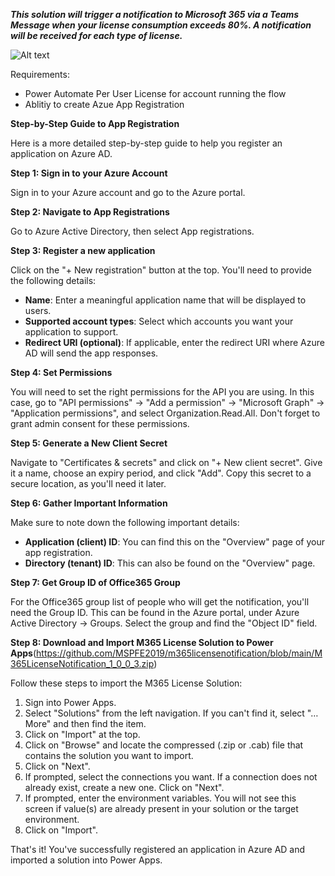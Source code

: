 ***This solution will trigger a notification to Microsoft 365 via a Teams Message when your license consumption exceeds 80%. A notification will be received for each type of license.***


![Alt text]([https://assets.digitalocean.com/articles/alligator/boo.svg](https://github.com/MSPFE2019/m365licensenotification/blob/main/M365License.png) "Screenshot")

Requirements:
- Power Automate Per User License for account running the flow
- Ablitiy to create Azue App Registration

**Step-by-Step Guide to App Registration**

Here is a more detailed step-by-step guide to help you register an application on Azure AD.

**Step 1: Sign in to your Azure Account**

Sign in to your Azure account and go to the Azure portal.

**Step 2: Navigate to App Registrations**

Go to Azure Active Directory, then select App registrations.

**Step 3: Register a new application**

Click on the "+ New registration" button at the top. You'll need to provide the following details:

- **Name**: Enter a meaningful application name that will be displayed to users.
- **Supported account types**: Select which accounts you want your application to support.
- **Redirect URI (optional)**: If applicable, enter the redirect URI where Azure AD will send the app responses.

**Step 4: Set Permissions**

You will need to set the right permissions for the API you are using. In this case, go to "API permissions" -> "Add a permission" -> "Microsoft Graph" -> "Application permissions", and select Organization.Read.All. Don't forget to grant admin consent for these permissions.

**Step 5: Generate a New Client Secret**

Navigate to "Certificates & secrets" and click on "+ New client secret". Give it a name, choose an expiry period, and click "Add". Copy this secret to a secure location, as you'll need it later.

**Step 6: Gather Important Information**

Make sure to note down the following important details:

- **Application (client) ID**: You can find this on the "Overview" page of your app registration.
- **Directory (tenant) ID**: This can also be found on the "Overview" page.

**Step 7: Get Group ID of Office365 Group**

For the Office365 group list of people who will get the notification, you'll need the Group ID. This can be found in the Azure portal, under Azure Active Directory -> Groups. Select the group and find the "Object ID" field.

**Step 8: Download and Import M365 License Solution to Power Apps**(https://github.com/MSPFE2019/m365licensenotification/blob/main/M365LicenseNotification_1_0_0_3.zip)

Follow these steps to import the M365 License Solution:

1. Sign into Power Apps.
2. Select "Solutions" from the left navigation. If you can't find it, select "…More" and then find the item.
3. Click on "Import" at the top.
4. Click on "Browse" and locate the compressed (.zip or .cab) file that contains the solution you want to import.
5. Click on "Next".
6. If prompted, select the connections you want. If a connection does not already exist, create a new one. Click on "Next".
7. If prompted, enter the environment variables. You will not see this screen if value(s) are already present in your solution or the target environment.
8. Click on "Import".

That's it! You've successfully registered an application in Azure AD and imported a solution into Power Apps.
